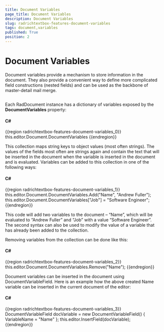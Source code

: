 ```yaml
---
title: Document Variables
page_title: Document Variables
description: Document Variables
slug: radrichtextbox-features-document-variables
tags: document,variables
published: True
position: 2
---
```


# Document Variables



Document variables provide a mechanism to store information in the document. They also provide a convenient way to define more complicated field constructions (nested fields) and can be used as the backbone of master-detail mail merge.
      

## 

Each RadDocument instance has a dictionary of variables exposed by the __DocumentVariables__ property:
        

#### __C#__

{{region radrichtextbox-features-document-variables_0}}
	this.editor.Document.DocumentVariables
{{endregion}}



This collection maps string keys to object values (most often strings). The values of the fields most often are strings again and contain the text that will be inserted in the document when the variable is inserted in the document and is evaluated. Variables can be added to this collection in one of the following ways:
        

#### __C#__

{{region radrichtextbox-features-document-variables_1}}
	this.editor.Document.DocumentVariables.Add("Name", "Andrew Fuller");
	this.editor.Document.DocumentVariables["Job"] = "Software Engineer";
{{endregion}}



This code will add two variables to the document – “Name”, which will be evaluated to “Andrew Fuller” and “Job” with a value “Software Engineer”. The second syntax can also be used to modify the value of a variable that has already been added to the collection.

Removing variables from the collection can be done like this:

#### __C#__

{{region radrichtextbox-features-document-variables_2}}
	this.editor.Document.DocumentVariables.Remove("Name");
{{endregion}}



Document variables can be inserted in the document using DocumentVariableField. Here is an example how the above created Name variable can be inserted in the current document of the editor:

#### __C#__

{{region radrichtextbox-features-document-variables_3}}
	DocumentVariableField docVariable = new DocumentVariableField() { VariableName = "Name" };
	this.editor.InsertField(docVariable);	
{{endregion}}


